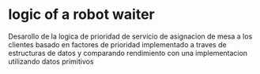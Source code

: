 # logic of a robot waiter
Desarollo de la logica de prioridad de servicio de asignacion de mesa a los clientes basado en factores de prioridad implementado a traves de estructuras de datos y comparando rendimiento con una implementacion utilizando datos primitivos
